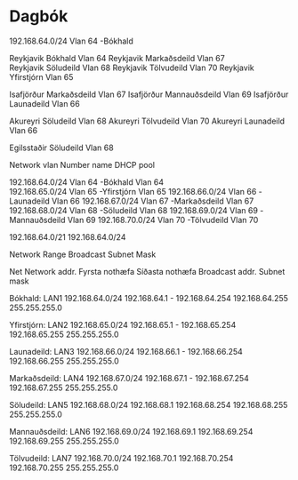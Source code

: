 # Dagbók
	
							
192.168.64.0/24	   Vlan 64 -Bókhald	  


Reykjavik Bókhald	 Vlan 64
Reykjavik Markaðsdeild   Vlan 67					
Reykjavik Söludeild	 Vlan 68
Reykjavik Tölvudeild	 Vlan 70
Reykjavik Yfirstjórn	 Vlan 65

Isafjörður Markaðsdeild	 Vlan 67
Isafjörður Mannauðsdeild Vlan 69
Isafjörður Launadeild	 Vlan 66

Akureyri Söludeild	 Vlan 68
Akureyri Tölvudeild	 Vlan 70
Akureyri Launadeild	 Vlan 66

Egilsstaðir Söludeild	 Vlan 68




Network		   vlan Number name		DHCP pool 				 
							
192.168.64.0/24	   Vlan 64 -Bókhald	  	Vlan 64	  	
192.168.65.0/24	   Vlan 65 -Yfirstjórn	  	Vlan 65 
192.168.66.0/24	   Vlan 66 -Launadeild	  	Vlan 66
192.168.67.0/24	   Vlan 67 -Markaðsdeild  	Vlan 67
192.168.68.0/24	   Vlan 68 -Söludeild	  	Vlan 68
192.168.69.0/24	   Vlan 69 -Mannauðsdeild 	Vlan 69
192.168.70.0/24	   Vlan 70 -Tölvudeild	  	Vlan 70


192.168.64.0/21
192.168.64.0/24 



 Network		  		Range			Broadcast	Subnet Mask
 
Net	Network addr.	Fyrsta nothæfa	Síðasta nothæfa	     Broadcast addr.	Subnet mask

		
				
Bókhald:
LAN1 192.168.64.0/24    192.168.64.1 - 192.168.64.254	  192.168.64.255    255.255.255.0		


Yfirstjórn:
LAN2 192.168.65.0/24   	192.168.65.1 - 192.168.65.254     192.168.65.255   255.255.255.0


Launadeild:
LAN3 192.168.66.0/24    192.168.66.1 - 192.168.66.254     192.168.66.255   255.255.255.0


Markaðsdeild:
LAN4 192.168.67.0/24    192.168.67.1 - 192.168.67.254     192.168.67.255   255.255.255.0


Söludeild:
LAN5 192.168.68.0/24	192.168.68.1	192.168.68.254	  192.168.68.255   255.255.255.0


Mannauðsdeild:
LAN6 192.168.69.0/24	192.168.69.1	192.168.69.254	  192.168.69.255   255.255.255.0


Tölvudeild:
LAN7 192.168.70.0/24	192.168.70.1	192.168.70.254	  192.168.70.255   255.255.255.0





